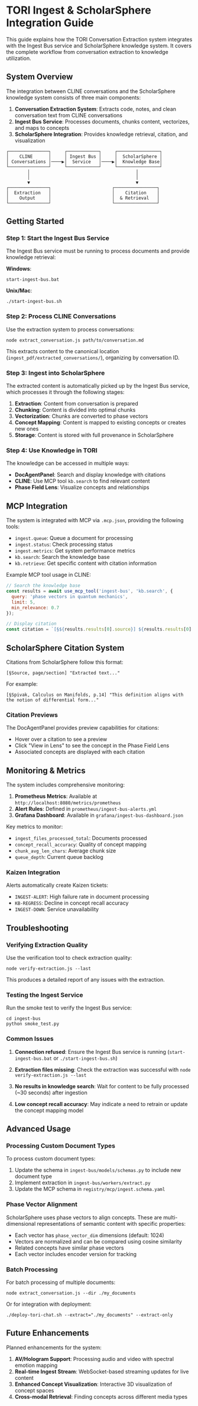 # TORI Ingest & ScholarSphere Integration Guide

This guide explains how the TORI Conversation Extraction system integrates with the Ingest Bus service and ScholarSphere knowledge system. It covers the complete workflow from conversation extraction to knowledge utilization.

## System Overview

The integration between CLINE conversations and the ScholarSphere knowledge system consists of three main components:

1. **Conversation Extraction System**: Extracts code, notes, and clean conversation text from CLINE conversations
2. **Ingest Bus Service**: Processes documents, chunks content, vectorizes, and maps to concepts
3. **ScholarSphere Integration**: Provides knowledge retrieval, citation, and visualization

```
┌───────────────┐     ┌────────────┐     ┌────────────────┐
│    CLINE      │     │ Ingest Bus │     │  ScholarSphere │
│ Conversations │────▶│  Service   │────▶│  Knowledge Base│
└───────────────┘     └────────────┘     └────────────────┘
        │                                        │
        │                                        │
        ▼                                        ▼
┌───────────────┐                       ┌────────────────┐
│  Extraction   │                       │    Citation    │
│    Output     │                       │  & Retrieval   │
└───────────────┘                       └────────────────┘
```

## Getting Started

### Step 1: Start the Ingest Bus Service

The Ingest Bus service must be running to process documents and provide knowledge retrieval:

**Windows**:
```
start-ingest-bus.bat
```

**Unix/Mac**:
```
./start-ingest-bus.sh
```

### Step 2: Process CLINE Conversations

Use the extraction system to process conversations:

```
node extract_conversation.js path/to/conversation.md
```

This extracts content to the canonical location (`ingest_pdf/extracted_conversations/`), organizing by conversation ID.

### Step 3: Ingest into ScholarSphere

The extracted content is automatically picked up by the Ingest Bus service, which processes it through the following stages:

1. **Extraction**: Content from conversation is prepared
2. **Chunking**: Content is divided into optimal chunks
3. **Vectorization**: Chunks are converted to phase vectors
4. **Concept Mapping**: Content is mapped to existing concepts or creates new ones
5. **Storage**: Content is stored with full provenance in ScholarSphere

### Step 4: Use Knowledge in TORI

The knowledge can be accessed in multiple ways:

- **DocAgentPanel**: Search and display knowledge with citations
- **CLINE**: Use MCP tool `kb.search` to find relevant content
- **Phase Field Lens**: Visualize concepts and relationships

## MCP Integration

The system is integrated with MCP via `.mcp.json`, providing the following tools:

- `ingest.queue`: Queue a document for processing
- `ingest.status`: Check processing status
- `ingest.metrics`: Get system performance metrics
- `kb.search`: Search the knowledge base
- `kb.retrieve`: Get specific content with citation information

Example MCP tool usage in CLINE:

```javascript
// Search the knowledge base
const results = await use_mcp_tool('ingest-bus', 'kb.search', {
  query: 'phase vectors in quantum mechanics',
  limit: 5,
  min_relevance: 0.7
});

// Display citation
const citation = `[§${results.results[0].source}] ${results.results[0].text.substring(0, 100)}...`;
```

## ScholarSphere Citation System

Citations from ScholarSphere follow this format:

```
[§Source, page/section] "Extracted text..."
```

For example:
```
[§Spivak, Calculus on Manifolds, p.14] "This definition aligns with the notion of differential form..."
```

### Citation Previews

The DocAgentPanel provides preview capabilities for citations:
- Hover over a citation to see a preview
- Click "View in Lens" to see the concept in the Phase Field Lens
- Associated concepts are displayed with each citation

## Monitoring & Metrics

The system includes comprehensive monitoring:

1. **Prometheus Metrics**: Available at `http://localhost:8080/metrics/prometheus`
2. **Alert Rules**: Defined in `prometheus/ingest-bus-alerts.yml`
3. **Grafana Dashboard**: Available in `grafana/ingest-bus-dashboard.json`

Key metrics to monitor:
- `ingest_files_processed_total`: Documents processed
- `concept_recall_accuracy`: Quality of concept mapping
- `chunk_avg_len_chars`: Average chunk size
- `queue_depth`: Current queue backlog

### Kaizen Integration

Alerts automatically create Kaizen tickets:
- `INGEST-ALERT`: High failure rate in document processing
- `KB-REGRESS`: Decline in concept recall accuracy
- `INGEST-DOWN`: Service unavailability

## Troubleshooting

### Verifying Extraction Quality

Use the verification tool to check extraction quality:

```
node verify-extraction.js --last
```

This produces a detailed report of any issues with the extraction.

### Testing the Ingest Service

Run the smoke test to verify the Ingest Bus service:

```
cd ingest-bus
python smoke_test.py
```

### Common Issues

1. **Connection refused**: Ensure the Ingest Bus service is running (`start-ingest-bus.bat` or `./start-ingest-bus.sh`)

2. **Extraction files missing**: Check the extraction was successful with `node verify-extraction.js --last`

3. **No results in knowledge search**: Wait for content to be fully processed (~30 seconds) after ingestion

4. **Low concept recall accuracy**: May indicate a need to retrain or update the concept mapping model

## Advanced Usage

### Processing Custom Document Types

To process custom document types:

1. Update the schema in `ingest-bus/models/schemas.py` to include new document type
2. Implement extraction in `ingest-bus/workers/extract.py`
3. Update the MCP schema in `registry/mcp/ingest.schema.yaml`

### Phase Vector Alignment

ScholarSphere uses phase vectors to align concepts. These are multi-dimensional representations of semantic content with specific properties:

- Each vector has `phase_vector_dim` dimensions (default: 1024)
- Vectors are normalized and can be compared using cosine similarity
- Related concepts have similar phase vectors
- Each vector includes encoder version for tracking

### Batch Processing

For batch processing of multiple documents:

```
node extract_conversation.js --dir ./my_documents
```

Or for integration with deployment:

```
./deploy-tori-chat.sh --extract="./my_documents" --extract-only
```

## Future Enhancements

Planned enhancements for the system:

1. **AV/Hologram Support**: Processing audio and video with spectral emotion mapping
2. **Real-time Ingest Stream**: WebSocket-based streaming updates for live content
3. **Enhanced Concept Visualization**: Interactive 3D visualization of concept spaces
4. **Cross-modal Retrieval**: Finding concepts across different media types

